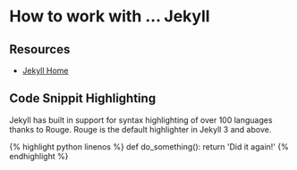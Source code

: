 # How to work with ... Jekyll

## Resources

* [Jekyll Home](https://jekyllrb.com)

## Code Snippit Highlighting

Jekyll has built in support for syntax highlighting of over 100 languages thanks to Rouge. Rouge is the default highlighter in Jekyll 3 and above.

{% highlight python linenos %}
def do_something():
  return 'Did it again!'
{% endhighlight %}
